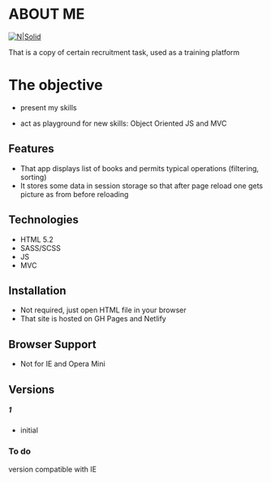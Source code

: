 # ABOUT ME

[![N|Solid](https://cldup.com/dTxpPi9lDf.thumb.png)](https://nodesource.com/products/nsolid)


That  is a copy of certain recruitment task, used as a training platform


# The objective

  
  - present my skills
  
  - act as playground for new skills: Object Oriented JS and MVC

## Features
 - That app displays list of books and permits typical operations (filtering, sorting)
 - It stores some data in session storage so that after page reload one gets picture as from before reloading
 

## Technologies
 - HTML 5.2
 - SASS/SCSS
 - JS
 - MVC


## Installation
- Not required, just open HTML file in your browser
- That site is hosted on GH Pages and Netlify 

## Browser Support

- Not for IE and Opera Mini



## Versions
##### 1 
- initial

### To do

version compatible with IE
